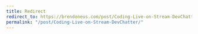 ```yaml
---
title: Redirect
redirect_to: https://brendoneus.com/post/Coding-Live-on-Stream-DevChatter/
permalink: "/post/Coding-Live-on-Stream-DevChatter/"
---
```

